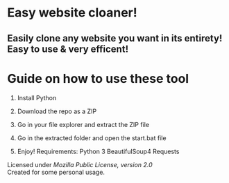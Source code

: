 # Easy website cloaner! 
  
## Easily clone any website you want in its entirety! Easy to use & very efficent! 

# Guide on how to use these tool
  
1. Install Python
 
2. Download the repo as a ZIP  

3. Go in your file explorer and extract the ZIP file
 
4. Go in the extracted folder and open the start.bat file 
 
5. Enjoy!
Requirements: 
    Python 3
    BeautifulSoup4
    Requests 

Licensed under *Mozilla Public License, version 2.0*  
Created for some personal usage.  